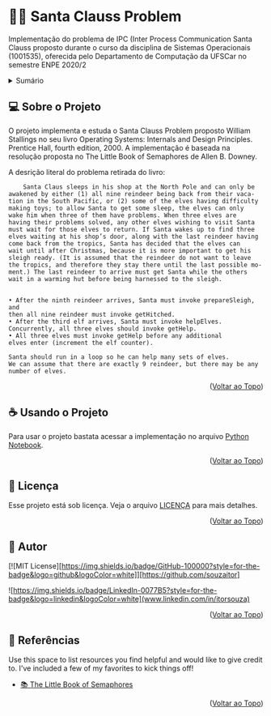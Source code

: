 # 🎅🏻 Santa Clauss Problem

Implementação do problema de IPC (Inter Process Communication Santa Clauss proposto durante o curso da disciplina de Sistemas Operacionais (1001535), oferecida pelo Departamento de Computação da UFSCar no semestre ENPE 2020/2

<div id="top"></div>
<!-- Sumário -->
<details>
  <summary>Sumário</summary>
  <ol>
    <li><a href="#sobre-o-projeto">💻 Sobre o Projeto</a></li>
    <li><a href="#usando">☕ Usando o Projeto</a></li>
    <li><a href="#Licença">📝 Licença</a></li>
    <li><a href="#Autor">📧 Autor</a></li>
    <li><a href="#Referências">📝 Referências</a></li>
  </ol>
</details>

<div id="sobre-o-projeto"></div>
<!-- ABOUT THE PROJECT -->

## 💻 Sobre o Projeto

O projeto implementa e estuda o Santa Clauss Problem proposto William Stallings no seu livro Operating Systems: Internals and Design Principles. Prentice Hall, fourth edition, 2000. A implementação é baseada na resolução proposta no The Little Book of Semaphores de Allen B. Downey.

A desrição literal do problema retirada do livro:
```
    Santa Claus sleeps in his shop at the North Pole and can only be
awakened by either (1) all nine reindeer being back from their vaca-
tion in the South Pacific, or (2) some of the elves having difficulty
making toys; to allow Santa to get some sleep, the elves can only
wake him when three of them have problems. When three elves are
having their problems solved, any other elves wishing to visit Santa
must wait for those elves to return. If Santa wakes up to find three
elves waiting at his shop’s door, along with the last reindeer having
come back from the tropics, Santa has decided that the elves can
wait until after Christmas, because it is more important to get his
sleigh ready. (It is assumed that the reindeer do not want to leave
the tropics, and therefore they stay there until the last possible mo-
ment.) The last reindeer to arrive must get Santa while the others
wait in a warming hut before being harnessed to the sleigh.


• After the ninth reindeer arrives, Santa must invoke prepareSleigh, and
then all nine reindeer must invoke getHitched.
• After the third elf arrives, Santa must invoke helpElves. 
Concurrently, all three elves should invoke getHelp.
• All three elves must invoke getHelp before any additional 
elves enter (increment the elf counter).

Santa should run in a loop so he can help many sets of elves. 
We can assume that there are exactly 9 reindeer, but there may be any number of elves.
```

<p align="right">(<a href="#top">Voltar ao Topo</a>)</p>

<div id="usando"></div>
<!-- USAGE EXAMPLES -->

## ☕ Usando o Projeto

Para usar o projeto bastata acessar a implementação no arquivo [Python Notebook](https://github.com/souzaitor/Santa-Clauss-Problem/blob/main/Trabalho_SO_Santa_Claus_Problem.ipynb).


<p align="right">(<a href="#top">Voltar ao Topo</a>)</p>

<div id="Licença"></div>
<!-- Licença -->

## 📝 Licença

Esse projeto está sob licença. Veja o arquivo [LICENÇA](https://github.com/souzaitor/Santa-Clauss-Problem/blob/main/LICENSE) para mais detalhes.

<p align="right">(<a href="#top">Voltar ao Topo</a>)</p>

<div id="Autor"></div>
<!-- Autor -->

## 📧 Autor

[![MIT License][https://img.shields.io/badge/GitHub-100000?style=for-the-badge&logo=github&logoColor=white]][https://github.com/souzaitor]

![https://img.shields.io/badge/LinkedIn-0077B5?style=for-the-badge&logo=linkedin&logoColor=white](www.linkedin.com/in/itorsouza)


<p align="right">(<a href="#top">Voltar ao Topo</a>)</p>

<div id="Referências"></div>
<!-- Referências -->

## 📝 Referências

Use this space to list resources you find helpful and would like to give credit to. I've included a few of my favorites to kick things off!

* [📚 The Little Book of Semaphores](https://greenteapress.com/semaphores/LittleBookOfSemaphores.pdf)

<p align="right">(<a href="#top">Voltar ao Topo</a>)</p>


